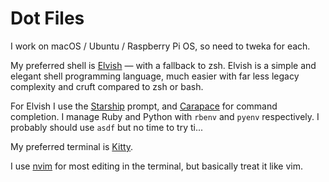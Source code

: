# Dot Files

I work on macOS / Ubuntu / Raspberry Pi OS, so need to tweka for each.

My preferred shell is [Elvish](https://elv.sh) — with a fallback to zsh. Elvish is a simple and elegant shell programming language, much easier with far less legacy complexity and cruft compared to zsh or bash. 

For Elvish I use the [Starship](https://starship.rs) prompt, and [Carapace]() for command completion. I manage Ruby and Python with `rbenv` and `pyenv` respectively. I probably should use `asdf` but no time to try ti...

My preferred terminal is [Kitty](https://sw.kovidgoyal.net/kitty/overview/).

I use [nvim](https://neovim.io) for most editing in the terminal, but basically treat it like vim.
